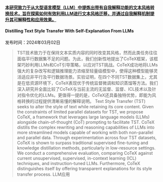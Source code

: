 #### [本研究致力于从大型语言模型（LLM）中提炼出带有自我解释功能的文本风格转换技术，旨在探索如何有效利用LLM进行文本风格迁移，并通过自我解释机制提升其可解释性和应用效果。](https://arxiv.org/abs/2403.01106)
#### Distilling Text Style Transfer With Self-Explanation From LLMs
发布时间：2024年03月02日
> TST技术致力于在保持文本实质内容的同时改变其风格，然而此类任务往往面临平行数据集不足的问题。为此，我们创新性地提出了CoTeX框架，该框架巧妙利用LLMs和CoT引导策略，以应对TST挑战。CoTeX成功地将LLMs强大的复杂改写和逻辑推理能力浓缩至轻量级模型中，使得这种模型能够灵活适应非平行及平行数据场景。实验证明，在四个不同TST数据集上，尤其是在低资源环境下，CoTeX表现优于传统监督微调和知识蒸馏等方法。我们深入研究并全面比较了CoTeX与当前主流的无监督、监督、ICL技术以及针对指令优化的LLMs。更值得一提的是，CoTeX还具备独特优势，即能为风格转换的过程提供清晰易懂的解释说明。
> Text Style Transfer (TST) seeks to alter the style of text while retaining its core content. Given the constraints of limited parallel datasets for TST, we propose CoTeX, a framework that leverages large language models (LLMs) alongside chain-of-thought (CoT) prompting to facilitate TST. CoTeX distills the complex rewriting and reasoning capabilities of LLMs into more streamlined models capable of working with both non-parallel and parallel data. Through experimentation across four TST datasets, CoTeX is shown to surpass traditional supervised fine-tuning and knowledge distillation methods, particularly in low-resource settings. We conduct a comprehensive evaluation, comparing CoTeX against current unsupervised, supervised, in-context learning (ICL) techniques, and instruction-tuned LLMs. Furthermore, CoTeX distinguishes itself by offering transparent explanations for its style transfer process.
LLM应用